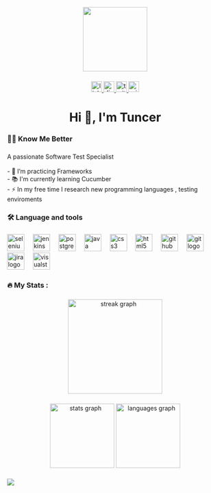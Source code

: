 <div align="center">
  <img height="150" src="https://media0.giphy.com/media/v1.Y2lkPTc5MGI3NjExcHliNWkybTJ0anRybmlqMTBidHcwYWtyZzRjcThubWJjNHoxdzRkNiZlcD12MV9pbnRlcm5hbF9naWZfYnlfaWQmY3Q9Zw/ZCSZp478OpzSMpAAFc/giphy.gif"  />
</div>

###

<div align="center">
  <a href="https://linkedin.com/in/tuncer-ozgur" target="_blank">
  <img src="https://img.shields.io/static/v1?message=LinkedIn&logo=linkedin&label=&color=0077B5&logoColor=white&labelColor=&style=for-the-badge" height="25" alt="linkedin logo"  />
</a>
  <a href="https://discord.gg/RR8t7wNq" target="_blank">
    <img src="https://img.shields.io/static/v1?message=Discord&logo=discord&label=&color=7289DA&logoColor=white&labelColor=&style=for-the-badge" height="25" alt="discord logo"  />
  </a>
  <a href="https://twitter.com/tuncerozgur85" target="_blank">
    <img src="https://img.shields.io/static/v1?message=Twitter&logo=twitter&label=&color=1DA1F2&logoColor=white&labelColor=&style=for-the-badge" height="25" alt="twitter logo"  />
  </a>
  </a>
  <a href="mailto:tuncerozgur@outlook.com" target="_blank">
  <img src="https://img.shields.io/static/v1?message=Outlook&logo=microsoft-outlook&label=&color=0078D4&logoColor=white&labelColor=&style=for-the-badge" height="25" alt="microsoft-outlook logo"  />
</a>
</div>

###

<h1 align="center">Hi 👋, I'm Tuncer</h1>

###

<h3 align="left">👩‍💻  Know Me Better</h3>

###

<p align="left">A passionate Software Test Specialist<br><br>- 🔭 I’m practicing Frameworks<br>- 📚 I'm currently learning Cucumber<br>- ⚡ In my free time I research new programming languages  , testing enviroments</p>

###

<h3 align="left">🛠 Language and tools</h3>

###

<div align="left">
  <img src="https://cdn.jsdelivr.net/gh/devicons/devicon/icons/selenium/selenium-original.svg" height="40" alt="selenium logo"  />
  <img width="12" />
  <img src="https://cdn.jsdelivr.net/gh/devicons/devicon/icons/jenkins/jenkins-line.svg" height="40" alt="jenkins logo"  />
  <img width="12" />
  <img src="https://cdn.jsdelivr.net/gh/devicons/devicon/icons/postgresql/postgresql-original.svg" height="40" alt="postgresql logo"  />
  <img width="12" />
  <img src="https://cdn.jsdelivr.net/gh/devicons/devicon/icons/java/java-original.svg" height="40" alt="java logo"  />
  <img width="12" />
  <img src="https://cdn.jsdelivr.net/gh/devicons/devicon/icons/css3/css3-original.svg" height="40" alt="css3 logo"  />
  <img width="12" />
  <img src="https://cdn.jsdelivr.net/gh/devicons/devicon/icons/html5/html5-original.svg" height="40" alt="html5 logo"  />
  <img width="12" />
  <img src="https://cdn.jsdelivr.net/gh/devicons/devicon/icons/github/github-original.svg" height="40" alt="github logo"  />
  <img width="12" />
  <img src="https://cdn.jsdelivr.net/gh/devicons/devicon/icons/git/git-original.svg" height="40" alt="git logo"  />
  <img width="12" />
  <img src="https://cdn.jsdelivr.net/gh/devicons/devicon/icons/jira/jira-original.svg" height="40" alt="jira logo"  />
  <img width="12" />
  <img src="https://cdn.jsdelivr.net/gh/devicons/devicon/icons/visualstudio/visualstudio-plain.svg" height="40" alt="visualstudio logo"  />
</div>

###

<h3 align="left">🔥   My Stats :</h3>

###

<div align="center">
  <img src="https://streak-stats.demolab.com?user=tuncerozgur&locale=en&mode=daily&theme=dark&hide_border=false&border_radius=5&order=3" height="220" alt="streak graph"  />
</div>

###

<div align="center">
  <img src="https://github-readme-stats.vercel.app/api?username=tuncerozgur&hide_title=false&hide_rank=false&show_icons=true&include_all_commits=true&count_private=true&disable_animations=false&theme=dracula&locale=en&hide_border=false&order=1" height="150" alt="stats graph"  />
  <img src="https://github-readme-stats.vercel.app/api/top-langs?username=tuncerozgur&locale=en&hide_title=false&layout=compact&card_width=320&langs_count=5&theme=dracula&hide_border=false&order=2" height="150" alt="languages graph"  />
</div>

###

<img src="https://media0.giphy.com/media/v1.Y2lkPTc5MGI3NjExcDB4YXRtbjk1cDA2N29tazJ6dDE4ODBhd29jb3o0ZXBnMzFtM20wMSZlcD12MV9pbnRlcm5hbF9naWZfYnlfaWQmY3Q9Zw/5UxOaUbUVGm6vjoD7A/giphy.gif" />

###
